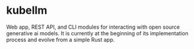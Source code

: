 # kubellm
Web app, REST API, and CLI modules for interacting with open source generative ai models. It is currently at the beginning of its implementation process and evolve from a simple Rust app.
